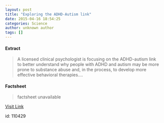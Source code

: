 ```yaml
---
layout: post
title: "Exploring the ADHD-Autism link"
date: 2015-04-16 18:54:25
categories: Science
author: unknown author
tags: []
---
```



#### Extract
>A licensed clinical psychologist is focusing on the ADHD-autism link to better understand why people with ADHD and autism may be more prone to substance abuse and, in the process, to develop more effective behavioral therapies....

#### Factsheet
>factsheet unavailable

[Visit Link](http://feeds.sciencedaily.com/~r/sciencedaily/~3/oTUleQnb6eQ/150416145425.htm)

id:  110429


